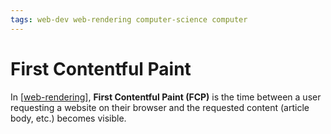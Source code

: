 ```yaml
---
tags: web-dev web-rendering computer-science computer
---
```


# First Contentful Paint

In [[web-rendering]], **First Contentful Paint (FCP)** is the time between a user requesting a website on their browser and the requested content (article body, etc.) becomes visible.

[//begin]: # "Autogenerated link references for markdown compatibility"
[web-rendering]: web-rendering "Web Rendering"
[//end]: # "Autogenerated link references"